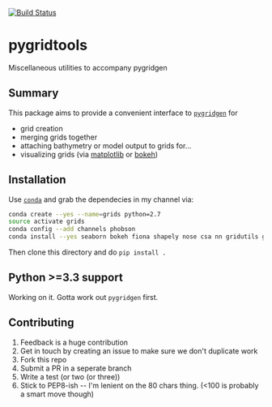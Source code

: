 [![Build Status](https://travis-ci.org/phobson/pygridtools.svg?branch=master)](https://travis-ci.org/phobson/pygridtools)

# pygridtools
Miscellaneous utilities to accompany pygridgen

## Summary
This package aims to provide a convenient interface to
[`pygridgen`](https://github.com/hetland/pygridgen) for
  + grid creation
  + merging grids together
  + attaching bathymetry or model output to grids for...
  + visualizing grids (via [matplotlib](www.matplotlib.org) or 
    [bokeh](http://bokeh.pydata.org/en/latest/))
  
## Installation
Use [`conda`](http://conda.pydata.org/) and grab the dependecies
in my channel via:

```bash
conda create --yes --name=grids python=2.7
source activate grids
conda config --add channels phobson
conda install --yes seaborn bokeh fiona shapely nose csa nn gridutils gridgen pygridgen
```

Then clone this directory and do `pip install .`

## Python >=3.3 support
Working on it. Gotta work out `pygridgen` first.

## Contributing
  1. Feedback is a huge contribution
  2. Get in touch by creating an issue to make sure we 
     don't duplicate work
  3. Fork this repo
  4. Submit a PR in a seperate branch
  5. Write a test (or two (or three))
  6. Stick to PEP8-ish -- I'm lenient on the 80 chars thing.
     (<100 is probably a smart move though)
  
